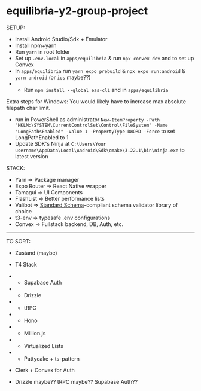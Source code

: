 # equilibria-y2-group-project

SETUP:

- Install Android Studio/Sdk + Emulator
- Install npm+yarn
- Run `yarn` in root folder
- Set up `.env.local` in `apps/equilibria` & run `npx convex dev` and to set up Convex
- In `apps/equilibria` run `yarn expo prebuild` & `npx expo run:android` & `yarn android` (or `ios` maybe??)
- - Run `npm install --global eas-cli` and in `apps/equilibria`

Extra steps for Windows:
You would likely have to increase max absolute filepath char limit.

- run in PowerShell as administrator `New-ItemProperty -Path "HKLM:\SYSTEM\CurrentControlSet\Control\FileSystem" -Name "LongPathsEnabled" -Value 1 -PropertyType DWORD -Force` to set LongPathEnabled to 1
- Update SDK's Ninja at `C:\Users\Your username\AppData\Local\Android\Sdk\cmake\3.22.1\bin\ninja.exe` to latest version

STACK:

- Yarn => Package manager
- Expo Router => React Native wrapper
- Tamagui => UI Components
- FlashList => Better performance lists
- Valibot => [Standard Schema](https://github.com/standard-schema/standard-schema)-compliant schema validator library of choice
- t3-env => typesafe .env configurations
- Convex => Fullstack backend, DB, Auth, etc.

---

TO SORT:

- Zustand (maybe)
- T4 Stack
- - Supabase Auth
- - Drizzle
- - tRPC
- - Hono
- - Million.js
- - Virtualized Lists
- - Pattycake + ts-pattern

- Clerk + Convex for Auth
- Drizzle maybe?? tRPC maybe?? Supabase Auth??
